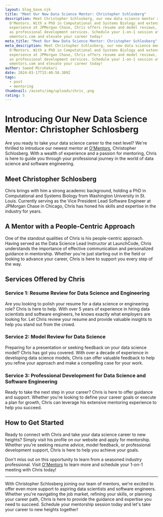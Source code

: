```yaml
---
layout: blog_base.njk
title: "Meet Our New Data Science Mentor: Christopher Schlosberg"
description: Meet Christopher Schlosberg, our new data science mentor at
  O'Mentors. With a PhD in Computational and Systems Biology and extensive
  experience at JPMorgan Chase, Chris offers resume and model reviews, as well
  as professional development services. Schedule your 1-on-1 session at
  omentors.com and elevate your career today!
meta_title: "Meet Our New Data Science Mentor: Christopher Schlosberg"
meta_description: Meet Christopher Schlosberg, our new data science mentor at
  O'Mentors. With a PhD in Computational and Systems Biology and extensive
  experience at JPMorgan Chase, Chris offers resume and model reviews, as well
  as professional development services. Schedule your 1-on-1 session at
  omentors.com and elevate your career today!
author: Saeed Mirshekari
date: 2024-03-17T15:40:58.389Z
tags:
  - post
  - mentoring
thumbnail: /assets/img/uploads/chris_.png
rating: 5
---
```

# Introducing Our New Data Science Mentor: Christopher Schlosberg

Are you ready to take your data science career to the next level? We're thrilled to introduce our newest mentor at [O'Mentors](https://www.omentors.com/), Christopher Schlosberg. With a wealth of experience and a passion for mentoring, Chris is here to guide you through your professional journey in the world of data science and software engineering.

## Meet Christopher Schlosberg

Chris brings with him a strong academic background, holding a PhD in Computational and Systems Biology from Washington University in St. Louis. Currently serving as the Vice President Lead Software Engineer at JPMorgan Chase in Chicago, Chris has honed his skills and expertise in the industry for years.

## A Mentor with a People-Centric Approach

One of the standout qualities of Chris is his people-centric approach. Having served as the Data Science Lead Instructor at LaunchCode, Chris understands the importance of effective communication and personalized guidance in mentorship. Whether you're just starting out in the field or looking to advance your career, Chris is here to support you every step of the way.

## Services Offered by Chris

### Service 1: Resume Review for Data Science and Engineering

Are you looking to polish your resume for a data science or engineering role? Chris is here to help. With over 5 years of experience in hiring data scientists and software engineers, he knows exactly what employers are looking for. Let Chris review your resume and provide valuable insights to help you stand out from the crowd.

### Service 2: Model Review for Data Science

Preparing for a presentation or seeking feedback on your data science model? Chris has got you covered. With over a decade of experience in developing data science models, Chris can offer valuable feedback to help you refine your approach and make a compelling case for your work.

### Service 3: Professional Development for Data Science and Software Engineering

Ready to take the next step in your career? Chris is here to offer guidance and support. Whether you're looking to define your career goals or execute a plan for growth, Chris can leverage his extensive mentoring experience to help you succeed.

## How to Get Started

Ready to connect with Chris and take your data science career to new heights? Simply visit his profile on our website and apply for mentorship. Whether you're seeking resume advice, model feedback, or professional development support, Chris is here to help you achieve your goals.

Don't miss out on this opportunity to learn from a seasoned industry professional. Visit [O'Mentors](https://www.omentors.com/) to learn more and schedule your 1-on-1 meeting with Chris today! 

---
With Christopher Schlosberg joining our team of mentors, we're excited to offer even more support to aspiring data scientists and software engineers. Whether you're navigating the job market, refining your skills, or planning your career path, Chris is here to provide the guidance and expertise you need to succeed. Schedule your mentorship session today and let's take your career to new heights together!